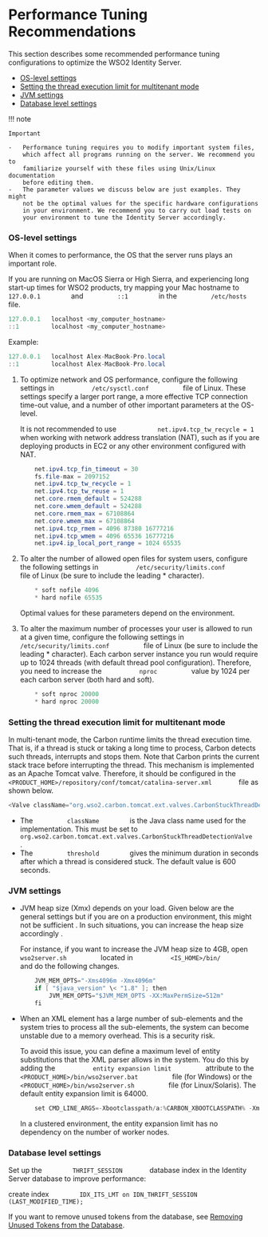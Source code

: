 # Performance Tuning Recommendations

This section describes some recommended performance tuning
configurations to optimize the WSO2 Identity Server.

-   [OS-level
    settings](#PerformanceTuningRecommendations-OS-levelsettings)
-   [Setting the thread execution limit for multitenant
    mode](#PerformanceTuningRecommendations-Settingthethreadexecutionlimitformultitenantmode)
-   [JVM settings](#PerformanceTuningRecommendations-JVMsettings)
-   [Database level
    settings](#PerformanceTuningRecommendations-Databaselevelsettings)

!!! note
    
    Important
    
    -   Performance tuning requires you to modify important system files,
        which affect all programs running on the server. We recommend you to
        familiarize yourself with these files using Unix/Linux documentation
        before editing them.
    -   The parameter values we discuss below are just examples. They might
        not be the optimal values for the specific hardware configurations
        in your environment. We recommend you to carry out load tests on
        your environment to tune the Identity Server accordingly.
    

### OS-level settings

When it comes to performance, the OS that the server runs plays an
important role.

If you are running on MacOS Sierra or High Sierra, and experiencing long
start-up times for WSO2 products, try mapping your Mac hostname to
`          127.0.0.1         ` and `          ::1         ` in the
`          /etc/hosts         ` file.

``` java
127.0.0.1   localhost <my_computer_hostname>
::1         localhost <my_computer_hostname>
```

Example:

``` java
127.0.0.1   localhost Alex-MacBook-Pro.local
::1         localhost Alex-MacBook-Pro.local
```

1.  To optimize network and OS performance, configure the following
    settings in `           /etc/sysctl.conf          ` file of Linux.
    These settings specify a larger port range, a more effective TCP
    connection time-out value, and a number of other important
    parameters at the OS-level.

    It is not recommended to use
    `            net.ipv4.tcp_tw_recycle = 1           ` when working
    with network address translation (NAT), such as if you are deploying
    products in EC2 or any other environment configured with NAT.

    ``` java
        net.ipv4.tcp_fin_timeout = 30
        fs.file-max = 2097152
        net.ipv4.tcp_tw_recycle = 1
        net.ipv4.tcp_tw_reuse = 1
        net.core.rmem_default = 524288
        net.core.wmem_default = 524288
        net.core.rmem_max = 67108864
        net.core.wmem_max = 67108864
        net.ipv4.tcp_rmem = 4096 87380 16777216
        net.ipv4.tcp_wmem = 4096 65536 16777216
        net.ipv4.ip_local_port_range = 1024 65535      
    ```

2.  To alter the number of allowed open files for system users,
    configure the following settings in
    `           /etc/security/limits.conf          ` file of Linux (be
    sure to include the leading \* character).

    ``` java
        * soft nofile 4096
        * hard nofile 65535
    ```

    Optimal values for these parameters depend on the environment.

3.  To alter the maximum number of processes your user is allowed to run
    at a given time, configure the following settings in
    `           /etc/security/limits.conf          ` file of Linux (be
    sure to include the leading \* character). Each carbon server
    instance you run would require up to 1024 threads (with default
    thread pool configuration). Therefore, you need to increase the
    `           nproc          ` value by 1024 per each carbon server
    (both hard and soft).

    ``` java
        * soft nproc 20000
        * hard nproc 20000
    ```

### Setting the thread execution limit for multitenant mode

In multi-tenant mode, the Carbon runtime limits the thread execution
time. That is, if a thread is stuck or taking a long time to process,
Carbon detects such threads, interrupts and stops them. Note that Carbon
prints the current stack trace before interrupting the thread. This
mechanism is implemented as an Apache Tomcat valve. Therefore, it should
be configured in the
`         <PRODUCT_HOME>/repository/conf/tomcat/catalina-server.xml        `
file as shown below.

``` java
<Valve className="org.wso2.carbon.tomcat.ext.valves.CarbonStuckThreadDetectionValve" threshold="600"/>
```

-   The `          className         ` is the Java class name used for
    the implementation. This must be set to
    `          org.wso2.carbon.tomcat.ext.valves.CarbonStuckThreadDetectionValve         `
    .
-   The `          threshold         ` gives the minimum duration in
    seconds after which a thread is considered stuck. The default value
    is 600 seconds.

### JVM settings

-   JVM heap size (Xmx) depends on your load. Given below are the
    general settings but if you are on a production environment, this
    might not be sufficient . In such situations, you can increase the
    heap size accordingly .

    For instance, if you want to increase the JVM heap size to 4GB, open
    `           wso2server.sh          ` located in
    `           <IS_HOME>/bin/          ` and do the following changes.

    ``` java
        JVM_MEM_OPTS="-Xms4096m -Xmx4096m"
        if [ "$java_version" \< "1.8" ]; then
            JVM_MEM_OPTS="$JVM_MEM_OPTS -XX:MaxPermSize=512m"
        fi
    ```

-   When an XML element has a large number of sub-elements and the
    system tries to process all the sub-elements, the system can become
    unstable due to a memory overhead. This is a security risk.  
      
    To avoid this issue, you can define a maximum level of entity
    substitutions that the XML parser allows in the system. You do this
    by adding the `           entity expansion limit          `
    attribute to the
    `           <PRODUCT_HOME>/bin/wso2server.bat          ` file (for
    Windows) or the
    `           <PRODUCT_HOME>/bin/wso2server.sh          ` file (for
    Linux/Solaris). The default entity expansion limit is 64000.

    ``` java
        set CMD_LINE_ARGS=-Xbootclasspath/a:%CARBON_XBOOTCLASSPATH% -Xms256m -Xmx1024m -XX:MaxPermSize=256m -XX:+HeapDumpOnOutOfMemoryError -XX:HeapDumpPath="%CARBON_HOME%\repository\logs\heap-dump.hprof"  -Dcom.sun.management.jmxremote -classpath %CARBON_CLASSPATH% %JAVA_OPTS% 
    ```

    In a clustered environment, the entity expansion limit has no
    dependency on the number of worker nodes.

### Database level settings

Set up the `         THRIFT_SESSION        ` database index in the
Identity Server database to improve performance:

create index
`         IDX_ITS_LMT on IDN_THRIFT_SESSION (LAST_MODIFIED_TIME);        `

If you want to remove unused tokens from the database, see [Removing
Unused Tokens from the
Database](_Removing_Unused_Tokens_from_the_Database_).
